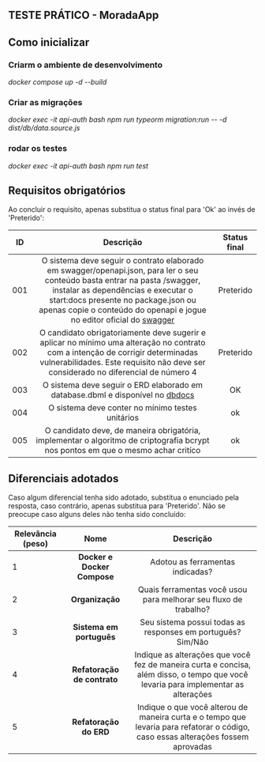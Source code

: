 ## TESTE PRÁTICO - MoradaApp

## Como inicializar

### Criarm o ambiente de desenvolvimento

_docker compose up -d --build_

### Criar as migrações

_docker exec -it api-auth bash_
_npm run typeorm migration:run -- -d dist/db/data.source.js_

### rodar os testes

_docker exec -it api-auth bash_
_npm run test_

## Requisitos obrigatórios

Ao concluir o requisito, apenas substitua o status final para 'Ok' ao invés de 'Preterido':

| ID  |                                                                                                                                                   Descrição                                                                                                                                                    | Status final |
| --- | :------------------------------------------------------------------------------------------------------------------------------------------------------------------------------------------------------------------------------------------------------------------------------------------------------------: | :----------: |
| 001 | O sistema deve seguir o contrato elaborado em swagger/openapi.json, para ler o seu conteúdo basta entrar na pasta /swagger, instalar as dependências e executar o start:docs presente no package.json ou apenas copie o conteúdo do openapi e jogue no editor oficial do [swagger](https://editor.swagger.io/) |  Preterido   |
| 002 |                                              O candidato obrigatoriamente deve sugerir e aplicar no mínimo uma alteração no contrato com a intenção de corrigir determinadas vulnerabilidades. Este requisito não deve ser considerado no diferencial de número 4                                              |  Preterido   |
| 003 |                                                                                    O sistema deve seguir o ERD elaborado em database.dbml e disponível no [dbdocs](https://dbdocs.io/N%C3%ADcolas%20Cleiton/MoradaAppTest)                                                                                     |      OK      |
| 004 |                                                                                                                                O sistema deve conter no mínimo testes unitários                                                                                                                                |      ok      |
| 005 |                                                                                        O candidato deve, de maneira obrigatória, implementar o algoritmo de criptografia bcrypt nos pontos em que o mesmo achar critíco                                                                                        |      ok      |

## Diferenciais adotados

Caso algum diferencial tenha sido adotado, substitua o enunciado pela resposta, caso contrário, apenas substitua para 'Preterido'. Não se preocupe caso alguns deles não tenha sido concluído:

| Relevância (peso) |            Nome             |                                                             Descrição                                                              |
| ----------------- | :-------------------------: | :--------------------------------------------------------------------------------------------------------------------------------: |
| 1                 | **Docker e Docker Compose** |                                                  Adotou as ferramentas indicadas?                                                  |
| 2                 |       **Organização**       |                                  Quais ferramentas você usou para melhorar seu fluxo de trabalho?                                  |
| 3                 |  **Sistema em português**   |                                    Seu sistema possui todas as responses em português? Sim/Não                                     |
| 4                 | **Refatoração de contrato** | Indique as alterações que você fez de maneira curta e concisa, além disso, o tempo que você levaria para implementar as alterações |
| 5                 |   **Refatoração do ERD**    | Indique o que você alterou de maneira curta e o tempo que levaria para refatorar o código, caso essas alterações fossem aprovadas  |
